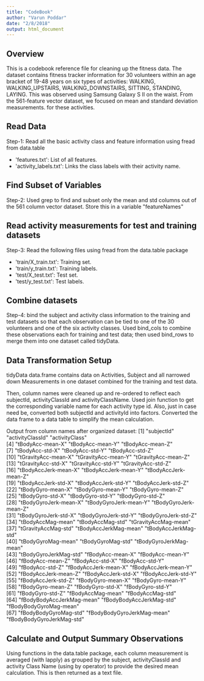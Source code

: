 ```yaml
---
title: "CodeBook"
author: "Varun Poddar"
date: "2/8/2018"
output: html_document
---
```



## Overview

This is a codebook reference file for cleaning up the fitness data. The dataset contains fitness tracker information for 30 volunteers within an age bracket of 19-48 years on six types of activities: WALKING, WALKING_UPSTAIRS, WALKING_DOWNSTAIRS, SITTING, STANDING, LAYING. This was observed using Samsung Galaxy S II on the waist. From the 561-feature vector dataset, we focused on mean and standard deviation measurements. for these activities. 

## Read Data
Step-1: Read all the basic activity class and feature information using fread from data.table
- 'features.txt': List of all features.
- 'activity_labels.txt': Links the class labels with their activity name.

## Find Subset of Variables
Step-2: Used grep to find and subset only the mean and std columns out of the 561 column vector dataset. Store this in a variable "featureNames"

## Read activity measurements for test and training datasets
Step-3: Read the following files using fread from the data.table package
- 'train/X_train.txt': Training set.
- 'train/y_train.txt': Training labels.
- 'test/X_test.txt': Test set.
- 'test/y_test.txt': Test labels.

## Combine datasets
Step-4: bind the subject and activity class information to the training and test datasets so that each observation can be tied to one of the 30 volunteers and one of the six activity classes. Used bind_cols to combine these observations each for training and test data; then used bind_rows to merge them into one dataset called tidyData. 

## Data Transformation Setup
tidyData data.frame contains data on Activities, Subject and all narrowed down Measurements in one dataset combined for the training and test data. 

Then, column names were cleaned up and re-ordered to reflect each subjectId, activityClassId and activityClassName. Used join function to get the corresponding variable name for each activity type id. Also, just in case need be, converted both subjectId and activityId into factors. Converted the data frame to a data table to simplify the mean calculation.

Output from column names after organized dataset:
 [1] "subjectId"                 "activityClassId"           "activityClass"            
 [4] "tBodyAcc-mean-X"           "tBodyAcc-mean-Y"           "tBodyAcc-mean-Z"          
 [7] "tBodyAcc-std-X"            "tBodyAcc-std-Y"            "tBodyAcc-std-Z"           
[10] "tGravityAcc-mean-X"        "tGravityAcc-mean-Y"        "tGravityAcc-mean-Z"       
[13] "tGravityAcc-std-X"         "tGravityAcc-std-Y"         "tGravityAcc-std-Z"        
[16] "tBodyAccJerk-mean-X"       "tBodyAccJerk-mean-Y"       "tBodyAccJerk-mean-Z"      
[19] "tBodyAccJerk-std-X"        "tBodyAccJerk-std-Y"        "tBodyAccJerk-std-Z"       
[22] "tBodyGyro-mean-X"          "tBodyGyro-mean-Y"          "tBodyGyro-mean-Z"         
[25] "tBodyGyro-std-X"           "tBodyGyro-std-Y"           "tBodyGyro-std-Z"          
[28] "tBodyGyroJerk-mean-X"      "tBodyGyroJerk-mean-Y"      "tBodyGyroJerk-mean-Z"     
[31] "tBodyGyroJerk-std-X"       "tBodyGyroJerk-std-Y"       "tBodyGyroJerk-std-Z"      
[34] "tBodyAccMag-mean"          "tBodyAccMag-std"           "tGravityAccMag-mean"      
[37] "tGravityAccMag-std"        "tBodyAccJerkMag-mean"      "tBodyAccJerkMag-std"      
[40] "tBodyGyroMag-mean"         "tBodyGyroMag-std"          "tBodyGyroJerkMag-mean"    
[43] "tBodyGyroJerkMag-std"      "fBodyAcc-mean-X"           "fBodyAcc-mean-Y"          
[46] "fBodyAcc-mean-Z"           "fBodyAcc-std-X"            "fBodyAcc-std-Y"           
[49] "fBodyAcc-std-Z"            "fBodyAccJerk-mean-X"       "fBodyAccJerk-mean-Y"      
[52] "fBodyAccJerk-mean-Z"       "fBodyAccJerk-std-X"        "fBodyAccJerk-std-Y"       
[55] "fBodyAccJerk-std-Z"        "fBodyGyro-mean-X"          "fBodyGyro-mean-Y"         
[58] "fBodyGyro-mean-Z"          "fBodyGyro-std-X"           "fBodyGyro-std-Y"          
[61] "fBodyGyro-std-Z"           "fBodyAccMag-mean"          "fBodyAccMag-std"          
[64] "fBodyBodyAccJerkMag-mean"  "fBodyBodyAccJerkMag-std"   "fBodyBodyGyroMag-mean"    
[67] "fBodyBodyGyroMag-std"      "fBodyBodyGyroJerkMag-mean" "fBodyBodyGyroJerkMag-std" 

## Calculate and Output Summary Observations
Using functions in the data.table package, each column measurement is averaged (with lapply) as grouped by the subject, activityClassId and activity Class Name (using by operator) to provide the desired mean calculation. This is then returned as a text file.  
